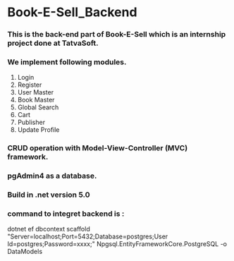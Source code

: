 # Book-E-Sell_Backend

### This is the back-end part of Book-E-Sell which is an internship project done at TatvaSoft.

### We implement following modules.
1. Login
2. Register
3. User Master
4. Book Master
5. Global Search
6. Cart
7. Publisher
8. Update Profile

### CRUD operation with Model-View-Controller (MVC) framework.
### pgAdmin4 as a database.
### Build in .net version 5.0
### command to integret backend is : 
dotnet ef dbcontext scaffold "Server=localhost;Port=5432;Database=postgres;User Id=postgres;Password=xxxx;" Npgsql.EntityFrameworkCore.PostgreSQL -o DataModels

